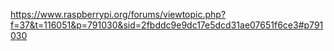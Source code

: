 https://www.raspberrypi.org/forums/viewtopic.php?f=37&t=116051&p=791030&sid=2fbddc9e9dc17e5dcd31ae07651f6ce3#p791030
